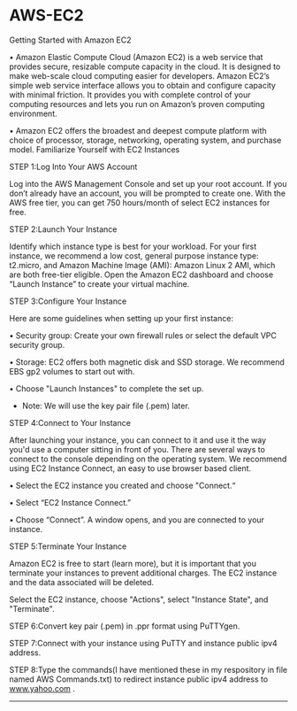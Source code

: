 # AWS-EC2
Getting Started with Amazon EC2

•	Amazon Elastic Compute Cloud (Amazon EC2) is a web service that provides secure, resizable compute capacity in the cloud. It is designed to make web-scale cloud computing easier for developers. Amazon EC2’s simple web service interface allows you to obtain and configure capacity with minimal friction. It provides you with complete control of your computing resources and lets you run on Amazon’s proven computing environment.

•	Amazon EC2 offers the broadest and deepest compute platform with choice of processor, storage, networking, operating system, and purchase model. 
Familiarize Yourself with EC2 Instances

STEP 1:Log Into Your AWS Account

Log into the AWS Management Console and set up your root account. If you don’t already have an account, you will be prompted to create one.
With the AWS free tier, you can get 750 hours/month of select EC2 instances for free.

STEP 2:Launch Your Instance

Identify which instance type is best for your workload. For your first instance, we recommend a low cost, general purpose instance type: t2.micro, and Amazon Machine Image (AMI): Amazon Linux 2 AMI, which are both free-tier eligible.
Open the Amazon EC2 dashboard and choose “Launch Instance” to create your virtual machine.

STEP 3:Configure Your Instance

Here are some guidelines when setting up your first instance:

•	Security group: Create your own firewall rules or select the default VPC security group.

•	Storage: EC2 offers both magnetic disk and SSD storage. We recommend EBS gp2 volumes to start out with.

•	Choose "Launch Instances" to complete the set up.

* Note: We will use the key pair file (.pem) later.

STEP 4:Connect to Your Instance

After launching your instance, you can connect to it and use it the way you'd use a computer sitting in front of you. There are several ways to connect to the console depending on the operating system. We recommend using EC2 Instance Connect, an easy to use browser based client.

•	Select the EC2 instance you created and choose "Connect.“

•	Select “EC2 Instance Connect.”

•	Choose “Connect”. A window opens, and you are connected to your instance.

STEP 5:Terminate Your Instance

Amazon EC2 is free to start (learn more), but it is important that you terminate your instances to prevent additional charges. The EC2 instance and the data associated will be deleted.

Select the EC2 instance, choose "Actions", select "Instance State", and "Terminate".

STEP 6:Convert key pair (.pem) in .ppr format using PuTTYgen.

STEP 7:Connect with your instance using PuTTY and instance public ipv4 address.

STEP 8:Type the commands(I have mentioned these in my respository in file named AWS Commands.txt) to redirect instance public ipv4 address to www.yahoo.com .
________________________________________


